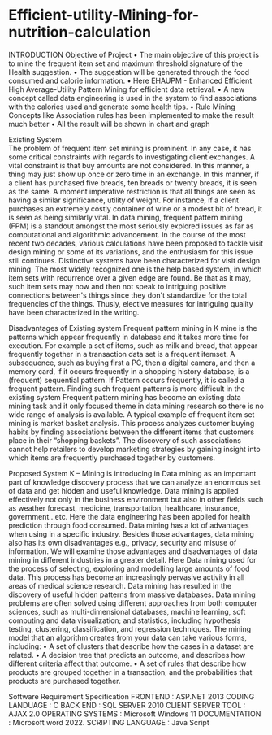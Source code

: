 # Efficient-utility-Mining-for-nutrition-calculation
INTRODUCTION
Objective of Project
•	  The main objective of this project is to mine the frequent item set and maximum threshold signature of the Health suggestion.
•	The suggestion will be generated through the food consumed and calorie information.
•	Here EHAUPM - Enhanced Efficient High Average-Utility Pattern Mining for efficient data retrieval.
•	A new concept called data engineering is used in the system to find associations with the calories used and generate some health tips.
•	Rule Mining Concepts like Association rules has been implemented to make the result much better
•	All the result will be shown in chart and graph

Existing System  
The problem of frequent item set mining is prominent. In any case, it has some critical constraints with regards to investigating client exchanges. A vital constraint is that buy amounts are not considered. In this manner, a thing may just show up once or zero time in an exchange. In this manner, if a client has purchased five breads, ten breads or twenty breads, it is seen as the same. 
A moment imperative restriction is that all things are seen as having a similar significance, utility of weight. For instance, if a client purchases an extremely costly container of wine or a modest bit of bread, it is seen as being similarly vital. 
In data mining, frequent pattern mining (FPM) is a standout amongst the most seriously explored issues as far as computational and algorithmic advancement. In the course of the most recent two decades, various calculations have been proposed to tackle visit design mining or some of its variations, and the enthusiasm for this issue still continues. Distinctive systems have been characterized for visit design mining. The most widely recognized one is the help based system, in which item sets with recurrence over a given edge are found. Be that as it may, such item sets may now and then not speak to intriguing positive connections between's things since they don't standardize for the total frequencies of the things. Thusly, elective measures for intriguing quality have been characterized in the writing.      

Disadvantages of Existing system
Frequent pattern mining in K mine is the patterns which appear frequently in database and it takes more time for execution. 
For example a set of items, such as milk and bread, that appear frequently together in a transaction data set is a frequent itemset. A subsequence, such as buying first a PC, then a digital camera, and then a memory card, if it occurs frequently in a shopping history database, is a (frequent) sequential pattern. If Pattern occurs frequently, it is called a frequent pattern. Finding such frequent patterns is more difficult in the existing system
Frequent pattern mining has become an existing data mining task and it only focused theme in data mining research so there is no wide range of analysis is available. A typical example of frequent item set mining is market basket analysis. 
This process analyzes customer buying habits by finding associations between the different items that customers place in their “shopping baskets”. 
The discovery of such associations cannot help retailers to develop marketing strategies by gaining insight into which items are frequently purchased together by customers.

Proposed System
K – Mining is introducing in Data mining as an important part of knowledge discovery process that we can analyze an enormous set of data and get hidden and useful knowledge. Data mining is applied effectively not only in the business environment but also in other fields such as weather forecast, medicine, transportation, healthcare, insurance, government…etc. 
Here the data engineering has been applied for health prediction through food consumed. Data mining has a lot of advantages when using in a specific industry. Besides those advantages, data mining also has its own disadvantages e.g., privacy, security and misuse of information. We will examine those advantages and disadvantages of data mining in different industries in a greater detail.
Here Data mining used for the process of selecting, exploring and modelling large amounts of food data. This process has become an increasingly pervasive activity in all areas of medical science research. Data mining has resulted in the discovery of useful hidden patterns from massive databases. Data mining problems are often solved using different approaches from both computer sciences, such as multi-dimensional databases, machine learning, soft computing and data visualization; and statistics, including hypothesis testing, clustering, classification, and regression techniques.
The mining model that an algorithm creates from your data can take various forms, including:
•	A set of clusters that describe how the cases in a dataset are related.
•	A decision tree that predicts an outcome, and describes how different criteria affect that outcome.
•	A set of rules that describe how products are grouped together in a transaction, and the probabilities that products are purchased together.

Software Requirement Specification
FRONTEND			 : 	ASP.NET 2013
CODING LANDUAGE         :	C
BACK END			:	SQL SERVER 2010
CLIENT SERVER TOOL 	:	AJAX 2.0
OPERATING SYSTEMS       : 	Microsoft Windows 11
DOCUMENTATION		 : 	Microsoft word 2022.
SCRIPTING LANGUAGE     :	Java Script
